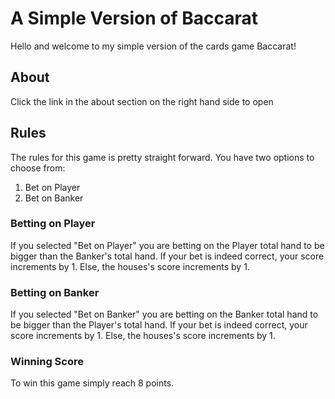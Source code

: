 # A Simple Version of Baccarat
Hello and welcome to my simple version of the cards game Baccarat!

## About
Click the link in the about section on the right hand side to open

## Rules
The rules for this game is pretty straight forward.
You have two options to choose from:
<ol>
    <li>Bet on Player</li>
    <li>Bet on Banker</li>
</ol>

### Betting on Player
If you selected "Bet on Player" you are betting on the Player total hand to be bigger than the Banker's total hand. If your bet is indeed correct, your score increments by 1. Else, the houses's score increments by 1.

### Betting on Banker
If you selected "Bet on Banker" you are betting on the Banker total hand to be bigger than the Player's total hand. If your bet is indeed correct, your score increments by 1. Else, the houses's score increments by 1.

### Winning Score
To win this game simply reach 8 points. 